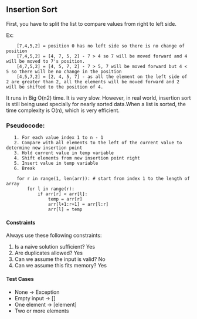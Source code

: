 ## Insertion Sort

First, you have to split the list to compare values from right to left side.

Ex:
```
    [7,4,5,2] = position 0 has no left side so there is no change of position
    [7,4,5,2] = [4, 7, 5, 2] - 7 > 4 so 7 will be moved forward and 4 will be moved to 7's position.
    [4,7,5,2] = [4, 5, 7, 2] - 7 > 5, 7 will be moved forward but 4 < 5 so there will be no change in the position
    [4,5,7,2] = [2, 4, 5, 7] - as all the element on the left side of 2 are greater than 2, all the elements will be moved forward and 2 will be shifted to the position of 4.
```

It runs in Big O(n2) time. It is very slow. However, in real world, insertion sort is still being used specially for nearly sorted data.When a list is sorted, the time complexity is O(n), which is very efficient.

### Pseudocode:
```
   1. For each value index 1 to n - 1
   2. Compare with all elements to the left of the current value to determine new insertion point
   3. Hold current value in temp variable
   4. Shift elements from new insertion point right
   5. Insert value in temp variable
   6. Break

    for r in range(1, len(arr)): # start from index 1 to the length of array
        for l in range(r):
            if arr[r] < arr[l]:
                temp = arr[r]
                arr[l+1:r+1] = arr[l:r]
                arr[l] = temp
```
#### Constraints
Always use these following constraints:
1. Is a naive solution sufficient? Yes
2. Are duplicates allowed? Yes
3. Can we assume the input is valid? No
4. Can we assume this fits memory? Yes

#### Test Cases
* None -> Exception
* Empty input -> []
* One element -> [element]
* Two or more elements